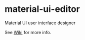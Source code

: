 # material-ui-editor
Material UI user interface designer

See [Wiki](https://github.com/rajithaw/material-ui-designer/wiki) for more info.
